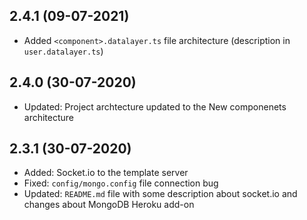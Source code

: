 ## 2.4.1 (09-07-2021)
* Added `<component>.datalayer.ts` file architecture (description in `user.datalayer.ts`)

## 2.4.0 (30-07-2020)
* Updated: Project archtecture updated to the New componenets architecture

## 2.3.1 (30-07-2020)
* Added: Socket.io to the template server
* Fixed: `config/mongo.config` file connection bug
* Updated: `README.md` file with some description about socket.io and changes about MongoDB Heroku add-on 
